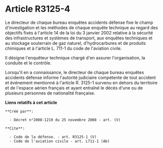 # Article R3125-4

Le directeur de chaque bureau enquêtes accidents défense fixe le champ d'investigation et les méthodes de chaque enquête
technique au regard des objectifs fixés à l'article 14 de la loi du 3 janvier 2002 relative à la sécurité des infrastructures
et systèmes de transport, aux enquêtes techniques et au stockage souterrain de gaz naturel, d'hydrocarbures et de produits
chimiques et à l'article L. 711-1 du code de l'aviation civile. 

Il désigne l'enquêteur technique chargé d'en assurer l'organisation, la conduite et le contrôle. 

Lorsqu'il en a connaissance, le directeur de chaque bureau enquêtes accidents défense informe l'autorité judiciaire
compétente de tout accident et événement mentionné à l'article R. 3125-1 survenu en dehors du territoire et de l'espace
aérien français et ayant entraîné le décès d'une ou de plusieurs personnes de nationalité française.

**Liens relatifs à cet article**

	**Créé par**:

	  - Décret n°2008-1219 du 25 novembre 2008 - art. (V)

	**Cite**:

	  - Code de la défense. - art. R3125-1 (V)
	  - Code de l'aviation civile - art. L711-1 (Ab)
